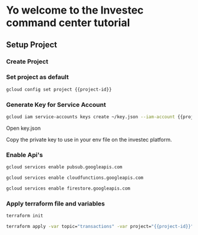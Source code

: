 # Yo welcome to the Investec command center tutorial

<walkthrough-tutorial-duration duration=5></walkthrough-tutorial-duration>

## Setup Project

### Create Project

<walkthrough-project-billing-setup></walkthrough-project-billing-setup>

### Set project as default

``` bash
gcloud config set project {{project-id}}
```

### Generate Key for Service Account

``` bash
gcloud iam service-accounts keys create ~/key.json --iam-account {{project-id}}@appspot.gserviceaccount.com
```

<walkthrough-editor-spotlight spotlightId="navigator" filePath="~/cloudshell_open/key.json"
                              text="My file">
</walkthrough-editor-spotlight>

<walkthrough-editor-open-file filePath="~/cloudshell_open/key.json">
    Open key.json
</walkthrough-editor-open-file>

Copy the private key to use in your env file on the investec platform.

### Enable Api's

``` bash
gcloud services enable pubsub.googleapis.com
````
```` bash
gcloud services enable cloudfunctions.googleapis.com
````
``` bash
gcloud services enable firestore.googleapis.com
````

### Apply terraform file and variables

``` bash
terraform init
```

``` bash
terraform apply -var topic="transactions" -var project="{{project-id}}"
```